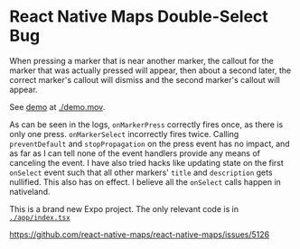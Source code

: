 # React Native Maps Double-Select Bug

When pressing a marker that is near another marker, the callout for the marker that was actually pressed will appear, then about a second later, the correct marker's callout will dismiss and the second marker's callout will appear.

See [demo](https://github.com/user-attachments/assets/b82d6bed-b7fe-4003-9280-761d2f78119d) at [./demo.mov](./demo.mov).

As can be seen in the logs, `onMarkerPress` correctly fires once, as there is only one press. `onMarkerSelect` incorrectly fires twice. Calling `preventDefault` and `stopPropagation` on the press event has no impact, and as far as I can tell none of the event handlers provide any means of canceling the event. I have also tried hacks like updating state on the first `onSelect` event such that all other markers' `title` and `description` gets nullified. This also has on effect. I believe all the `onSelect` calls happen in nativeland.

This is a brand new Expo project. The only relevant code is in [`./app/index.tsx`](./app/index.tsx)

https://github.com/react-native-maps/react-native-maps/issues/5126

